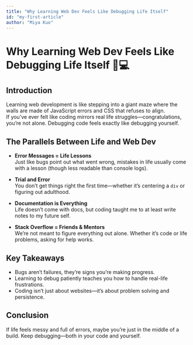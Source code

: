 ```yaml
---
title: "Why Learning Web Dev Feels Like Debugging Life Itself"
id: "my-first-article"
author: "Miya Kuo"
---
```


# Why Learning Web Dev Feels Like Debugging Life Itself 🐛💻

## Introduction

Learning web development is like stepping into a giant maze where the walls are made of JavaScript errors and CSS that refuses to align.<br>
If you’ve ever felt like coding mirrors real life struggles—congratulations, you’re not alone. Debugging code feels exactly like debugging yourself.

## The Parallels Between Life and Web Dev

- **Error Messages = Life Lessons**  
  Just like bugs point out what went wrong, mistakes in life usually come with a lesson (though less readable than console logs).
- **Trial and Error**  
  You don’t get things right the first time—whether it’s centering a `div` or figuring out adulthood.
- **Documentation is Everything**  
  Life doesn’t come with docs, but coding taught me to at least write notes to my future self.

- **Stack Overflow = Friends & Mentors**  
  We’re not meant to figure everything out alone. Whether it’s code or life problems, asking for help works.

## Key Takeaways

- Bugs aren’t failures, they’re signs you’re making progress.
- Learning to debug patiently teaches you how to handle real-life frustrations.
- Coding isn’t just about websites—it’s about problem solving and persistence.

## Conclusion

If life feels messy and full of errors, maybe you’re just in the middle of a build. Keep debugging—both in your code and yourself.
